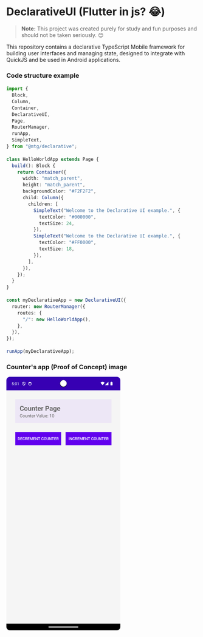 # DeclarativeUI (Flutter in js? 😂)

> **Note:** This project was created purely for study and fun purposes and should not be taken seriously. 😊

This repository contains a declarative TypeScript Mobile framework for building user interfaces and managing state, designed to integrate with QuickJS and be used in Android applications.

### Code structure example

```typescript
import {
  Block,
  Column,
  Container,
  DeclarativeUI,
  Page,
  RouterManager,
  runApp,
  SimpleText,
} from "@mtg/declarative";

class HelloWorldApp extends Page {
  build(): Block {
    return Container({
      width: "match_parent",
      height: "match_parent",
      backgroundColor: "#F2F2F2",
      child: Column({
        children: [
          SimpleText("Welcome to the Declarative UI example.", {
            textColor: "#000000",
            textSize: 24,
          }),
          SimpleText("Welcome to the Declarative UI example.", {
            textColor: "#FF0000",
            textSize: 18,
          }),
        ],
      }),
    });
  }
}

const myDeclarativeApp = new DeclarativeUI({
  router: new RouterManager({
    routes: {
      "/": new HelloWorldApp(),
    },
  }),
});

runApp(myDeclarativeApp);
```

### Counter's app (Proof of Concept) image

<img src="./assets/counter.png" alt="Counter Example" width="300">

